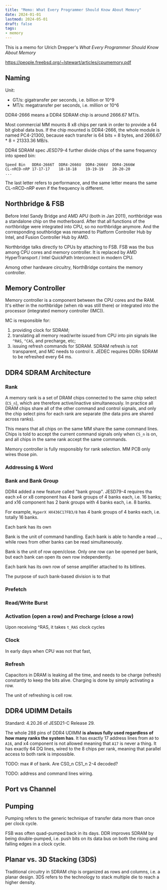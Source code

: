 ```yaml
---
title: "Memo: What Every Programmer Should Know About Memory"
date: 2024-01-01
lastmod: 2024-05-01
draft: false
tags:
- memory
---
```


This is a memo for Ulrich Drepper's *What Every Programmer Should Know About Memory*

https://people.freebsd.org/~lstewart/articles/cpumemory.pdf

Naming
------------
Unit: 
- GT/s: gigatransfer per seconds, i.e. billion or 10^9
- MT/s: megatransfer per seconds, i.e. million or 10^6

DDR4-2666 means a DDR4 SDRAM chip is around 2666.67 MT/s.

Most commercial MM mounts 8 x8 chips per rank in order to provide a 64 bit global data bus. If the chip mounted is DDR4-2666, the whole module is named PC4-21300, because each transfer is 64 bits = 8 bytes, and 2666.67 * 8 = 21333.36 MB/s.

DDR4 SDRAM spec JESD79-4 further divide chips of the same frequency into speed bin:

```
Speed Bin	DDR4-2666T	DDR4-2666U	DDR4-2666V	DDR4-2666W
CL-nRCD-nRP	17-17-17	18-18-18	19-19-19	20-20-20
...
```

The last letter refers to performance, and the same letter means the same CL-nRCD-nRP even if the frequency is different.

Northbridge & FSB
--------

Before Intel Sandy Bridge and AMD APU (both in Jan 2011), northbridge was a standalone chip on the motherboard. After that all functions of the northbridge were integrated into CPU, so no northbridge anymore. And the corresponding southbridge was renamed to Platform Controller Hub by Intel, and Fusion Controller Hub by AMD.

Northbridge talks directly to CPUs by attaching to FSB. FSB was the bus among CPU cores and memory controller. It is replaced by AMD HyperTransport / Intel QuickPath Interconnect in modern CPU.

Among other hardware circuitry, NorthBridge contains the memory controller.

Memory Controller
----------

Memory controller is a component between the CPU cores and the RAM. It's either in the northbridge (when nb was still there) or integrated into the processor (integrated memory controller (IMC)).

MC is responsible for:
1. providing clock for SDRAM;
2. translating all memory read/write issued from CPU into pin signals like `^RAS`, `^CAS`, and precharge, etc;
3. issuing refresh commands for SDRAM. SDRAM refresh is not transparent, and MC needs to control it. JEDEC requires DDRn SDRAM to be refreshed every 64 ms.

DDR4 SDRAM Architecture
---------

### Rank

A memory rank is a set of DRAM chips connected to the same chip select (`CS_n`), which are therefore active/inactive simultaneously. In practice all DRAM chips share all of the other command and control signals, and only the chip select pins for each rank are separate (the data pins are shared across ranks).

This means that all chips on the same MM share the same command lines. Chips is told to accept the current command signals only when `CS_n` is on, and all chips in the same rank accept the same commands.

Memory controller is fully responsibly for rank selection. MM PCB only wires those pin.

### Addressing & Word

### Bank and Bank Group

DDR4 added a new feature called "bank group". JESD79-4 requires tha each x4 or x8 component has 4 bank groups of 4 banks each, i.e. 16 banks; and x16 component has 2 bank groups with 4 banks each, i.e. 8 banks.

For example, `HyperX HX436C17FB3/8` has 4 bank groups of 4 banks each, i.e. totally 16 banks.

Each bank has its own 

Bank is the unit of command handling. Each bank is able to handle a read ..., while rows from other banks can be read simultaneously.

Bank is the unit of row open/close. Only one row can be opened per bank, but each bank can open its own row independently.

Each bank has its own row of sense amplifier attached to its bitlines.

The purpose of such bank-based division is to that

### Prefetch


### Read/Write Burst

### Activation (open a row) and Precharge (close a row)

Upon receiving ^RAS, it takes `t_RAS` clock cycles 

### Clock

In early days when CPU was not that fast, 

### Refresh

Capacitors in DRAM is leaking all the time, and needs to be charge (refresh) constantly to keep the bits alive. Charging is done by simply activating a row.

The unit of refreshing is cell row.

DDR4 UDIMM Details
-------------

Standard: 4.20.26 of JESD21-C Release 29.

The whole 288 pins of DDR4 UDIMM **is alwaus fully used regardless of how many ranks the system has**. It has exactly 17 address lines from `A0` to `A16`, and x4 component is not allowed meaning that `A17` is never a thing. It has exactly 64 DQ lines, wired to the 8 chips per rank, meaning that parallel access to both rank is impossible. 

TODO: max # of bank. Are CS0_n CS1_n 2-4 decoded?

TODO: address and command lines wiring.

Port vs Channel
-------


Pumping
---------

Pumping refers to the generic technique of transfer data more than once per clock cycle.

FSB was often quad-pumped back in its days. DDR improves SDRAM by being double-pumped, i.e. push bits on its data bus on both the rising and falling edges in a clock cycle.

Planar vs. 3D Stacking (3DS)
----------

Traditional circuitry in SDRAM chip is organized as rows and columns, i.e. a planar design. 3DS refers to the technology to stack multiple die to reach a higher density.
